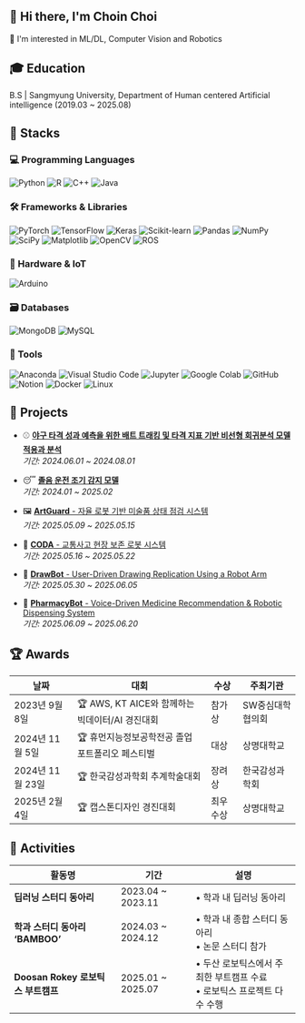 ##  👋 Hi there, I'm Choin Choi
🌱 I'm interested in ML/DL, Computer Vision and Robotics

## 🎓 Education
B.S | Sangmyung University, Department of Human centered Artificial intelligence (2019.03 ~ 2025.08)

## 🧠 Stacks
### 💻 Programming Languages
![Python](https://img.shields.io/badge/Python-3776AB?style=flat_square&logo=python&logoColor=white)
![R](https://img.shields.io/badge/R-276DC3?style=flat_square&logo=r&logoColor=white)
![C++](https://img.shields.io/badge/C++-00599C?style=flat_square&logo=cplusplus&logoColor=white)
![Java](https://img.shields.io/badge/Java-007396?style=flat_square&logo=openjdk&logoColor=white)
### 🛠️ Frameworks & Libraries
![PyTorch](https://img.shields.io/badge/PyTorch-EE4C2C?style=flat_square&logo=pytorch&logoColor=white)
![TensorFlow](https://img.shields.io/badge/TensorFlow-FF6F00?style=flat_square&logo=tensorflow&logoColor=white)
![Keras](https://img.shields.io/badge/Keras-D00000?style=flat_square&logo=keras&logoColor=white)
![Scikit-learn](https://img.shields.io/badge/Scikit--Learn-F7931E?style=flat_square&logo=scikitlearn&logoColor=white)
![Pandas](https://img.shields.io/badge/Pandas-150458?style=flat_square&logo=pandas&logoColor=white)
![NumPy](https://img.shields.io/badge/NumPy-013243?style=flat_square&logo=numpy&logoColor=white)
![SciPy](https://img.shields.io/badge/SciPy-8CAAE6?style=flat_square&logo=scipy&logoColor=white)
![Matplotlib](https://img.shields.io/badge/Matplotlib-11557C?style=flat_square)
![OpenCV](https://img.shields.io/badge/OpenCV-5C3EE8?style=flat_square&logo=opencv&logoColor=white)
![ROS](https://img.shields.io/badge/ROS-22314E?style=flat_square&logo=ros&logoColor=white)
### 🔧 Hardware & IoT
![Arduino](https://img.shields.io/badge/Arduino-00979D?style=flat_square&logo=arduino&logoColor=white)
### 🗃️ Databases
![MongoDB](https://img.shields.io/badge/MongoDB-47A248?style=flat_square&logo=mongodb&logoColor=white)
![MySQL](https://img.shields.io/badge/MySQL-4479A1?style=flat_square&logo=mysql&logoColor=white)
### 🧰 Tools
![Anaconda](https://img.shields.io/badge/Anaconda-42B029?style=flat_square&logo=anaconda&logoColor=white)
![Visual Studio Code](https://img.shields.io/badge/VSCode-007ACC?style=flat_square&logo=visualstudiocode&logoColor=white)
![Jupyter](https://img.shields.io/badge/Jupyter-F37626?style=flat_square&logo=jupyter&logoColor=white)
![Google Colab](https://img.shields.io/badge/Colab-F9AB00?style=flat_square&logo=googlecolab&logoColor=white)
![GitHub](https://img.shields.io/badge/GitHub-181717?style=flat_square&logo=github&logoColor=white)
![Notion](https://img.shields.io/badge/Notion-000000?style=flat_square&logo=notion&logoColor=white)
![Docker](https://img.shields.io/badge/Docker-2496ED?style=flat_square&logo=docker&logoColor=white)
![Linux](https://img.shields.io/badge/Linux-FCC624?style=flat_square&logo=linux&logoColor=black)

## 📜 Projects
- ⚾ [**야구 타격 성과 예측을 위한 배트 트래킹 및 타격 지표 기반 비선형 회귀분석 모델 적용과 분석**](https://github.com/Choin72/Batting_Performance_Prediction_by_Bat_Tracking)  
  _기간: 2024.06.01 ~ 2024.08.01_

- 😴 [**졸음 운전 조기 감지 모델**](https://github.com/Early-Drowsiness-Detection/Drowsiness_Detection_DEMO)  
  _기간: 2024.01 ~ 2025.02_

- 🖼️ [**ArtGuard** - 자율 로봇 기반 미술품 상태 점검 시스템](https://github.com/Rokey-3-D-2/rokey_pjt)  
  _기간: 2025.05.09 ~ 2025.05.15_

- 🚨 [**CODA** - 교통사고 현장 보존 로봇 시스템](https://github.com/Rokey-3-D-autonomous/coda)  
  _기간: 2025.05.16 ~ 2025.05.22_

- 🎨 [**DrawBot** - User-Driven Drawing Replication Using a Robot Arm](https://github.com/Rokey-3-D-2/dr_writer)  
  _기간: 2025.05.30 ~ 2025.06.05_

- 💊 [**PharmacyBot** - Voice-Driven Medicine Recommendation & Robotic Dispensing System](https://github.com/Rokey-D-3/pharmacy_main)  
  _기간: 2025.06.09 ~ 2025.06.20_


## 🏆 Awards
| 날짜 | 대회 | 수상 | 주최기관 |
|------|------|------|----------|
| 2023년 9월 8일 | 🏆 AWS, KT AICE와 함께하는 빅데이터/AI 경진대회 | 참가상 | SW중심대학협의회 |
| 2024년 11월 5일 | 🏆 휴먼지능정보공학전공 졸업 포트폴리오 페스티벌 | 대상 | 상명대학교 |
| 2024년 11월 23일 | 🏆 한국감성과학회 추계학술대회 | 장려상 | 한국감성과학회 |
| 2025년 2월 4일 | 🏆 캡스톤디자인 경진대회 | 최우수상 | 상명대학교 |

## 🎒 Activities
| 활동명 | 기간 | 설명 |
|--------|------|------|
| **딥러닝 스터디 동아리** | 2023.04 ~ 2023.11 | • 학과 내 딥러닝 동아리 |
| **학과 스터디 동아리 ‘BAMBOO’** | 2024.03 ~ 2024.12 | • 학과 내 종합 스터디 동아리<br>• 논문 스터디 참가 |
| **Doosan Rokey 로보틱스 부트캠프** | 2025.01 ~ 2025.07 | • 두산 로보틱스에서 주최한 부트캠프 수료<br>• 로보틱스 프로젝트 다수 수행 |
